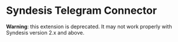 # Syndesis Telegram Connector

**Warning**: this extension is deprecated. It may not work properly with Syndesis version 2.x and above.

